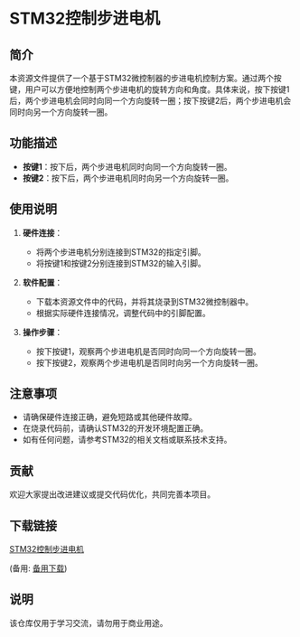 # STM32控制步进电机

## 简介

本资源文件提供了一个基于STM32微控制器的步进电机控制方案。通过两个按键，用户可以方便地控制两个步进电机的旋转方向和角度。具体来说，按下按键1后，两个步进电机会同时向同一个方向旋转一圈；按下按键2后，两个步进电机会同时向另一个方向旋转一圈。

## 功能描述

- **按键1**：按下后，两个步进电机同时向同一个方向旋转一圈。
- **按键2**：按下后，两个步进电机同时向另一个方向旋转一圈。

## 使用说明

1. **硬件连接**：
   - 将两个步进电机分别连接到STM32的指定引脚。
   - 将按键1和按键2分别连接到STM32的输入引脚。

2. **软件配置**：
   - 下载本资源文件中的代码，并将其烧录到STM32微控制器中。
   - 根据实际硬件连接情况，调整代码中的引脚配置。

3. **操作步骤**：
   - 按下按键1，观察两个步进电机是否同时向同一个方向旋转一圈。
   - 按下按键2，观察两个步进电机是否同时向另一个方向旋转一圈。

## 注意事项

- 请确保硬件连接正确，避免短路或其他硬件故障。
- 在烧录代码前，请确认STM32的开发环境配置正确。
- 如有任何问题，请参考STM32的相关文档或联系技术支持。

## 贡献

欢迎大家提出改进建议或提交代码优化，共同完善本项目。

## 下载链接
[STM32控制步进电机](https://pan.quark.cn/s/0dcb3b893d09) 

(备用: [备用下载](https://pan.baidu.com/s/1DG9hypvNEOlYDLxQjZvgjA?pwd=1234))

## 说明

该仓库仅用于学习交流，请勿用于商业用途。
